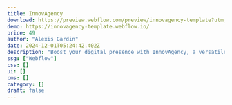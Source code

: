 ```yaml
---
title: InnovAgency
download: https://preview.webflow.com/preview/innovagency-template?utm_medium=preview_link&utm_source=designer&utm_content=innovagency-template&preview=8e2a26cd4ff14fe8cfe67a235153961b&workflow=preview
demo: https://innovagency-template.webflow.io/
price: 49
author: "Alexis Gardin"
date: 2024-12-01T05:24:42.402Z
description: "Boost your digital presence with InnovAgency, a versatile Webflow HTML template. Perfect for agencies, startups and businesses. It features stunning designs, responsive layouts, and seamless navigation to showcase your services."
ssg: ["Webflow"]
css: []
ui: []
cms: []
category: []
draft: false
---
```

